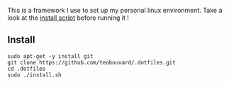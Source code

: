 This is a framework I use to set up my personal linux environment. Take a look at the [install script](install.sh) before running it !

## Install
```shell
sudo apt-get -y install git
git clone https://github.com/teobouvard/.dotfiles.git
cd .dotfiles
sudo ./install.sh
```